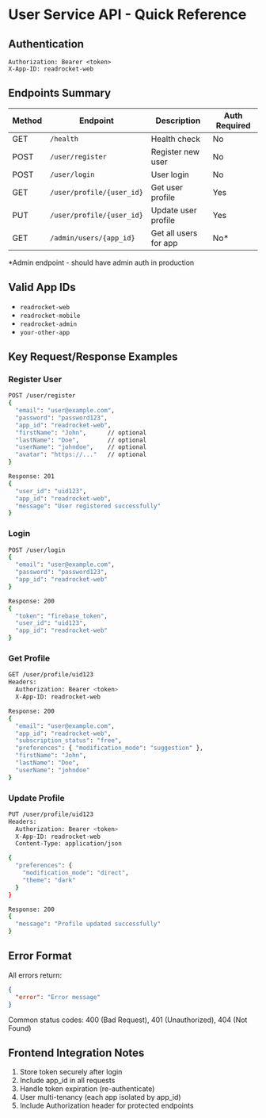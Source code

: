 # User Service API - Quick Reference

## Authentication
```
Authorization: Bearer <token>
X-App-ID: readrocket-web
```

## Endpoints Summary

| Method | Endpoint | Description | Auth Required |
|--------|----------|-------------|---------------|
| GET | `/health` | Health check | No |
| POST | `/user/register` | Register new user | No |
| POST | `/user/login` | User login | No |
| GET | `/user/profile/{user_id}` | Get user profile | Yes |
| PUT | `/user/profile/{user_id}` | Update user profile | Yes |
| GET | `/admin/users/{app_id}` | Get all users for app | No* |

*Admin endpoint - should have admin auth in production

## Valid App IDs
- `readrocket-web`
- `readrocket-mobile` 
- `readrocket-admin`
- `your-other-app`

## Key Request/Response Examples

### Register User
```bash
POST /user/register
{
  "email": "user@example.com",
  "password": "password123",
  "app_id": "readrocket-web",
  "firstName": "John",      // optional
  "lastName": "Doe",        // optional
  "userName": "johndoe",    // optional
  "avatar": "https://..."   // optional
}

Response: 201
{
  "user_id": "uid123",
  "app_id": "readrocket-web",
  "message": "User registered successfully"
}
```

### Login
```bash
POST /user/login
{
  "email": "user@example.com",
  "password": "password123",
  "app_id": "readrocket-web"
}

Response: 200
{
  "token": "firebase_token",
  "user_id": "uid123",
  "app_id": "readrocket-web"
}
```

### Get Profile
```bash
GET /user/profile/uid123
Headers: 
  Authorization: Bearer <token>
  X-App-ID: readrocket-web

Response: 200
{
  "email": "user@example.com",
  "app_id": "readrocket-web",
  "subscription_status": "free",
  "preferences": { "modification_mode": "suggestion" },
  "firstName": "John",
  "lastName": "Doe",
  "userName": "johndoe"
}
```

### Update Profile
```bash
PUT /user/profile/uid123
Headers: 
  Authorization: Bearer <token>
  X-App-ID: readrocket-web
  Content-Type: application/json

{
  "preferences": {
    "modification_mode": "direct",
    "theme": "dark"
  }
}

Response: 200
{
  "message": "Profile updated successfully"
}
```

## Error Format
All errors return:
```json
{
  "error": "Error message"
}
```

Common status codes: 400 (Bad Request), 401 (Unauthorized), 404 (Not Found)

## Frontend Integration Notes
1. Store token securely after login
2. Include app_id in all requests
3. Handle token expiration (re-authenticate)
4. User multi-tenancy (each app isolated by app_id)
5. Include Authorization header for protected endpoints
